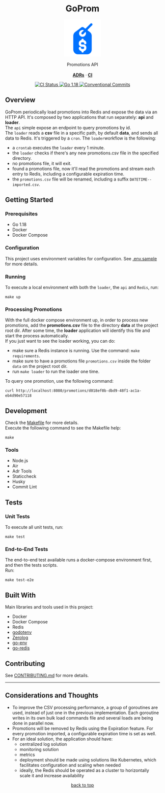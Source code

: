 <h1 id="goprom-top" align="center">GoProm</h1>

<div align="center">
    <a href="#"><img src="logo.png" width="120px" alt="Hive"></a>
    <p align="center">
        Promotions API
        <br />
        <br />
        <a href="docs/adrs"><strong>ADRs</strong></a> · 
        <a href="https://github.com/vitorsalgado/goprom/actions/workflows/ci.yml"><strong>CI</strong></a> 
    </p>
    <div>
      <a href="https://github.com/vitorsalgado/goprom/actions/workflows/ci.yml">
        <img src="https://github.com/vitorsalgado/goprom/actions/workflows/ci.yml/badge.svg" alt="CI Status" />
      </a>
      <a href="#">
        <img src="https://img.shields.io/badge/go-1.18-blue" alt="Go 1.18" />
      </a>
      <a href="https://conventionalcommits.org">
        <img src="https://img.shields.io/badge/Conventional%20Commits-1.0.0-yellow.svg" alt="Conventional Commits"/>
      </a>
    </div>
</div>

## Overview

GoProm periodically load promotions into Redis and expose the data via an HTTP API. It's composed by two applications
that run separately: **api** and **loader**.  
The `api` simple expose an endpoint to query promotions by id.  
The `loader` reads a **csv** file in a specific path, by default **data**, and sends all data to Redis. It's triggered
by a `cron`.
The `loader`workflow is the following:

- a `crontab` executes the `loader` every 1 minute.
- the `loader` checks if there's any new promotions.csv file in the specified directory.
- no promotions file, it will exit.
- found a promotions file, now it'll read the promotions and stream each entry to Redis, including a configurable
  expiration time.
- the `promotions.csv` file will be renamed, including a suffix `DATETIME--imported.csv`.

## Getting Started

### Prerequisites

- Go 1.18
- Docker
- Docker Compose

### Configuration

This project uses environment variables for configuration. See [.env.sample](.env.sample) for more details.

### Running

To execute a local environment with both the `loader`, the `api` and `Redis`, run:

```
make up
```

### Processing Promotions

With the full docker compose environment up, in order to process new promotions, add the **promotions.csv** file to the
directory
**data** at the project root dir. After some time, the **loader** application will identify this file and start
the process automatically.  
If you just want to see the loader working, you can do:

- make sure a Redis instance is running. Use the command: `make requirements`.
- make sure to have a promotions file `promotions.csv` inside the folder `data` on the project root dir.
- run `make loader` to run the loader one time.

To query one promotion, use the following command:

```
curl http://localhost:8080/promotions/d018ef0b-dbd9-48f1-ac1a-eb4d90e57118
```

## Development

Check the [Makefile](Makefile) for more details.  
Execute the following command to see the Makefile help:

```
make
```

### Tools

- Node.js
- Air
- Adr Tools
- Staticcheck
- Husky
- Commit Lint

## Tests

### Unit Tests

To execute all unit tests, run:

```
make test
```

### End-to-End Tests

The end-to-end test available runs a docker-compose environment first, and then the tests scripts.  
Run:

```
make test-e2e
```

## Built With

Main libraries and tools used in this project:

- Docker
- Docker Compose
- Redis
- [godotenv](https://github.com/joho/godotenv)
- [Zerolog](https://github.com/rs/zerolog)
- [go-env](https://github.com/Netflix/go-env)
- [go-redis](https://github.com/go-redis/redis)

## Contributing

See [CONTRIBUTING.md](CONTRIBUTING.md) for more details.

---

## Considerations and Thoughts

- To improve the CSV processing performance, a group of goroutines are used, instead of just one in the previous
  implementation. Each goroutine writes in its own bulk load commands file and several loads are being done in parallel
  now.
- Promotions will be removed by Redis using the Expiration feature. For every promotion imported, a configurable
  expiration time is set as well.
- For an ideal solution, the application should have:
    - centralized log solution
    - monitoring solution
    - metrics
    - deployment should be made using solutions like Kubernetes, which facilitates configuration and scaling when needed
    - ideally, the Redis should be operated as a cluster to horizontally scale it and increase availability

<p align="center"><a href="#goprom-top">back to top</a></p>
